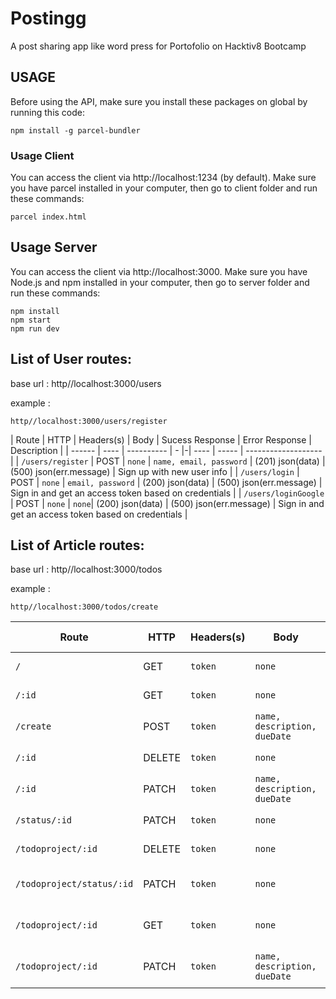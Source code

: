 # Postingg
A post sharing app like word press for Portofolio on Hacktiv8 Bootcamp

## USAGE

Before using the API, make sure you install these packages on global by running this code:

    npm install -g parcel-bundler

### Usage Client
You can access the client via http://localhost:1234 (by default).
Make sure you have parcel installed in your computer, then go to client folder and run these commands:

    parcel index.html

## Usage Server
You can access the client via http://localhost:3000.
Make sure you have Node.js and npm installed in your computer, then go to server folder and run these commands:

    npm install
    npm start
    npm run dev

## List of User routes:
base url : http//localhost:3000/users

example :

    http//localhost:3000/users/register

| Route  | HTTP | Headers(s) | Body | Sucess Response | Error Response  | Description         |
| ------ | ---- | ---------- | - |-| ---- | ----- | ------------------- |
| `/users/register` | POST | `none` | `name, email, password` | (201) json(data) | (500) json(err.message)  | Sign up with new user info |
| `/users/login` | POST | `none` | `email, password` |  (200) json(data) | (500) json(err.message)  | Sign in and get an access token based on credentials |
| `/users/loginGoogle` | POST | `none`  | `none`|  (200) json(data) | (500) json(err.message) | Sign in and get an access token based on credentials |


## List of Article routes:
base url : http//localhost:3000/todos

example :

    http//localhost:3000/todos/create

| Route | HTTP | Headers(s) | Body | Sucess Response | Error Response | Description |
| ----- | ---- | ---------- | ---- | ----------------| -------------- | ---|
| `/` | GET | `token` | `none` | (200) json(data)| (500) json(err.message) | Get all user's todo |
| `/:id` | GET | `token` | `none` | (200) json(data)| (500) json(err.message) | Get all todo details |
| `/create` | POST | `token` | `name, description, dueDate` | (200) json(data)| (500) json(err.message) | create todo |
| `/:id` | DELETE | `token` | `none` | (200) json(data)| (500) json(err.message) | delete a todo |
| `/:id` | PATCH | `token` | `name, description, dueDate` | (200) json(data)| (500) json(err.message) | update a todo |
| `/status/:id` | PATCH | `token` | `none` | (200) json(data)| (500) json(err.message) | change todo status |
| `/todoproject/:id` | DELETE | `token` | `none` | (200) json(data)| (500) json(err.message) | delete todo in a project |
| `/todoproject/status/:id` | PATCH | `token` | `none` | (200) json(data)| (500) json(err.message) | update status todo in a project |
| `/todoproject/:id` | GET | `token` | `none` | (200) json(data)| (500) json(err.message) | find todo details in project |
| `/todoproject/:id` | PATCH | `token` | `name, description, dueDate` | (200) json(data)| (500) json(err.message) | update todo in a project |
